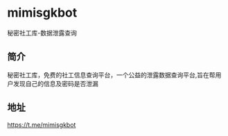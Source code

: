 # mimisgkbot
秘密社工库-数据泄露查询

## 简介
秘密社工库，免费的社工信息查询平台，一个公益的泄露数据查询平台,旨在帮用户发现自己的信息及密码是否泄漏

## 地址
https://t.me/mimisgkbot


